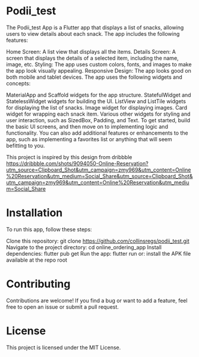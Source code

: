 # Podii_test
The Podii_test App is a Flutter app that displays a list of snacks, allowing users to view details about each snack. The app includes the following features:

Home Screen: A list view that displays all the items.
Details Screen: A screen that displays the details of a selected item, including the name, image, etc.
Styling: The app uses custom colors, fonts, and images to make the app look visually appealing.
Responsive Design: The app looks good on both mobile and tablet devices.
The app uses the following widgets and concepts:

MaterialApp and Scaffold widgets for the app structure.
StatefulWidget and StatelessWidget widgets for building the UI.
ListView and ListTile widgets for displaying the list of snacks.
Image widget for displaying images.
Card widget for wrapping each snack item.
Various other widgets for styling and user interaction, such as SizedBox, Padding, and Text.
To get started, build the basic UI screens, and then move on to implementing logic and functionality. You can also add additional features or enhancements to the app, such as implementing a favorites list or anything that will seem befitting to you.

This project is inspired by this design from dribbble https://dribbble.com/shots/9094050-Online-Reservation?utm_source=Clipboard_Shot&utm_campaign=zmy969&utm_content=Online%20Reservation&utm_medium=Social_Share&utm_source=Clipboard_Shot&utm_campaign=zmy969&utm_content=Online%20Reservation&utm_medium=Social_Share 

# Installation
To run this app, follow these steps:

Clone this repository: git clone https://github.com/collinsregs/podii_test.git
Navigate to the project directory: cd online_ordering_app
Install dependencies: flutter pub get
Run the app: flutter run
or:
install the APK file available at the repo root

# Contributing
Contributions are welcome! If you find a bug or want to add a feature, feel free to open an issue or submit a pull request.

# License
This project is licensed under the MIT License.
